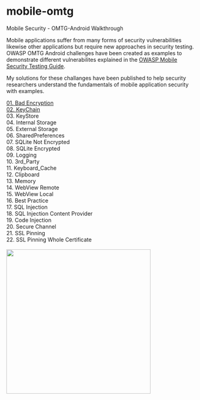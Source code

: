 # mobile-omtg
Mobile Security - OMTG-Android Walkthrough

Mobile applications suffer from many forms of security vulnerabilities likewise other applications but require new approaches in security testing. OWASP OMTG Android challenges have been created as examples to demonstrate different vulnerabilites explained in the [OWASP Mobile Security Testing Guide](https://github.com/OWASP/owasp-mstg/).

My solutions for these challanges have been published to help security researchers understand the fundamentals of mobile application security with examples.

[01. Bad Encryption](https://github.com/bwinsight/mobile-omtg/tree/master/01_bad_encryption)
<br>[02. KeyChain](https://github.com/bwinsight/mobile-omtg/tree/master/02_keychain)
<br>03. KeyStore
<br>04. Internal Storage
<br>05. External Storage
<br>06. SharedPreferences
<br>07. SQLite Not Encrypted
<br>08. SQLite Encrypted
<br>09. Logging
<br>10. 3rd_Party
<br>11. Keyboard_Cache
<br>12. Clipboard
<br>13. Memory
<br>14. WebView Remote
<br>15. WebView Local
<br>16. Best Practice
<br>17. SQL Injection
<br>18. SQL Injection Content Provider
<br>19. Code Injection
<br>20. Secure Channel
<br>21. SSL Pinning
<br>22. SSL Pinning Whole Certificate
<br><br><img src="https://user-images.githubusercontent.com/55597077/65364468-e9646d00-dc09-11e9-9b3e-9cc65dc36acf.png" width="377">
